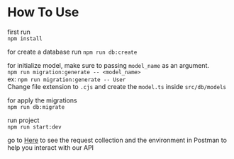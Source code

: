 # How To Use

first run  
`npm install`

for create a database run
`npm run db:create`

for initialize model, make sure to passing `model_name` as an argument.  
`npm run migration:generate -- <model_name>`  
ex: `npm run migration:generate -- User`  
Change file extension to `.cjs` and create the `model.ts` inside `src/db/models`

for apply the migrations  
`npm run db:migrate`

run project  
`npm run start:dev`

go to [Here](https://crimson-star-882099.postman.co/workspace/MBKM-Final-Project-2~68237437-130b-4c66-9a06-152945108d50/collection/24368336-ee01b197-c89a-4b38-8d61-164256d65e0c?action=share&creator=24368336&active-environment=24368336-3e9cc8f6-a004-4a19-84db-da566d933901) to see the request collection and the environment in Postman to help you interact with our API
